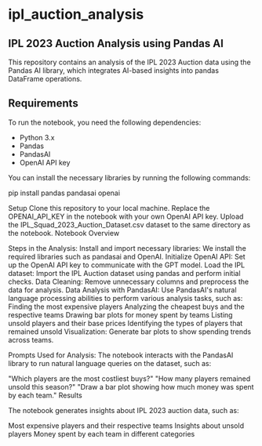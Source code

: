 # ipl_auction_analysis

## IPL 2023 Auction Analysis using Pandas AI

This repository contains an analysis of the IPL 2023 Auction data using the Pandas AI library, which integrates AI-based insights into pandas DataFrame operations.

## Requirements

To run the notebook, you need the following dependencies:

- Python 3.x
- Pandas
- PandasAI
- OpenAI API key

You can install the necessary libraries by running the following commands:


pip install pandas pandasai openai

Setup
Clone this repository to your local machine.
Replace the OPENAI_API_KEY in the notebook with your own OpenAI API key.
Upload the IPL_Squad_2023_Auction_Dataset.csv dataset to the same directory as the notebook.
Notebook Overview 



Steps in the Analysis:
Install and import necessary libraries: We install the required libraries such as pandasai and OpenAI.
Initialize OpenAI API: Set up the OpenAI API key to communicate with the GPT model.
Load the IPL dataset: Import the IPL Auction dataset using pandas and perform initial checks.
Data Cleaning: Remove unnecessary columns and preprocess the data for analysis.
Data Analysis with PandasAI: Use PandasAI's natural language processing abilities to perform various analysis tasks, such as:
Finding the most expensive players
Analyzing the cheapest buys and the respective teams
Drawing bar plots for money spent by teams
Listing unsold players and their base prices
Identifying the types of players that remained unsold
Visualization: Generate bar plots to show spending trends across teams.

Prompts Used for Analysis:
The notebook interacts with the PandasAI library to run natural language queries on the dataset, such as:

"Which players are the most costliest buys?"
"How many players remained unsold this season?"
"Draw a bar plot showing how much money was spent by each team."
Results

The notebook generates insights about IPL 2023 auction data, such as:

Most expensive players and their respective teams
Insights about unsold players
Money spent by each team in different categories

